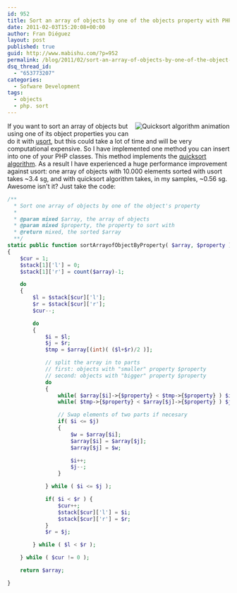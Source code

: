 ```yaml
---
id: 952
title: Sort an array of objects by one of the objects property with PHP
date: 2011-02-03T15:20:08+00:00
author: Fran Diéguez
layout: post
published: true
guid: http://www.mabishu.com/?p=952
permalink: /blog/2011/02/sort-an-array-of-objects-by-one-of-the-object-property-with-php/
dsq_thread_id:
  - "653773207"
categories:
  - Sofware Development
tags:
  - objects
  - php. sort
---
```

<img class="alignright" style="float: right; margin: 0 0 10px 10px;" src="/assets/Sorting_quicksort_anim.gif" alt="Quicksort algorithm animation" />

If you want to sort an array of objects but using one of its object properties you can do it with [usort](http://php.net/manual/en/function.usort.php), but this could take a lot of time and will be very computational expensive. So I have implemented one method you can insert into one of your PHP classes. This method implements the [quicksort algorithm](http://en.wikipedia.org/wiki/Quicksort). As a result I have experienced a huge performance improvement against usort: one array of objects with 10.000 elements sorted with usort takes ~3.4 sg, and with quicksort algorithm takes, in my samples, ~0.56 sg. Awesome isn't it? Just take the code:
```php
/**
  * Sort one array of objects by one of the object's property
  *
  * @param mixed $array, the array of objects
  * @param mixed $property, the property to sort with
  * @return mixed, the sorted $array
  **/
static public function sortArrayofObjectByProperty( $array, $property )
{
    $cur = 1;
    $stack[1]['l'] = 0;
    $stack[1]['r'] = count($array)-1;

    do
    {
        $l = $stack[$cur]['l'];
        $r = $stack[$cur]['r'];
        $cur--;

        do
        {
            $i = $l;
            $j = $r;
            $tmp = $array[(int)( ($l+$r)/2 )];

            // split the array in to parts
            // first: objects with "smaller" property $property
            // second: objects with "bigger" property $property
            do
            {
                while( $array[$i]->{$property} < $tmp->{$property} ) $i++;
                while( $tmp->{$property} < $array[$j]->{$property} ) $j--;

                // Swap elements of two parts if necesary
                if( $i <= $j)
                {
                    $w = $array[$i];
                    $array[$i] = $array[$j];
                    $array[$j] = $w;

                    $i++;
                    $j--;
                }

            } while ( $i <= $j );

            if( $i < $r ) {
                $cur++;
                $stack[$cur]['l'] = $i;
                $stack[$cur]['r'] = $r;
            }
            $r = $j;

        } while ( $l < $r );

    } while ( $cur != 0 );

    return $array;

}
```
